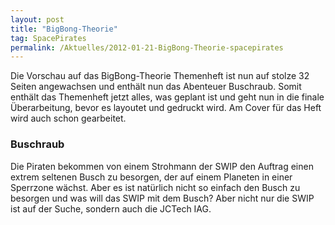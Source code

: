 ```yaml
---
layout: post
title: "BigBong-Theorie"
tag: SpacePirates
permalink: /Aktuelles/2012-01-21-BigBong-Theorie-spacepirates
---
```


Die Vorschau auf das BigBong-Theorie Themenheft ist nun auf stolze 32 Seiten angewachsen und enthält nun das Abenteuer Buschraub. Somit enthält das Themenheft jetzt alles, was geplant ist und geht nun in die finale Überarbeitung, bevor es layoutet und gedruckt wird. Am Cover für das Heft wird auch schon gearbeitet.

### Buschraub

Die Piraten bekommen von einem Strohmann der SWIP den Auftrag einen extrem seltenen Busch zu besorgen, der auf einem Planeten in einer Sperrzone wächst. Aber es ist natürlich nicht so einfach den Busch zu besorgen und was will das SWIP mit dem Busch? Aber nicht nur die SWIP ist auf der Suche, sondern auch die JCTech IAG.


